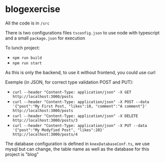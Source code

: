 # blogexercise

All the code is in `/src`

There is two configurations files `tsconfig.json` to use node with typescript and a small `package.json` for execution

To lunch project:
  * `npm run build`
  * `npm run start`
  
As this is only the backend, to use it without frontend, you could use curl

Exemple (in JSON, for correct type validation POST and PUT):
  * `curl --header "Content-Type: application/json" -X GET http://localhost:3000/posts`
  * `curl --header "Content-Type: application/json" -X POST --data '{"post":"My First Post, "likes":10, "comment":"A comment"}' http://localhost:3000/posts`
  * `curl --header "Content-Type: application/json" -X DELETE http://localhost:3000/posts/3`
  * `curl --header "Content-Type: application/json" -X PUT --data '{"post":"My Modyfied Post", "likes":20}' http://localhost:3000/posts/4`

The database configuration is defined in `knexDatabaseConf.ts`, we use mysql but can change, the table name as well as the database for this project is "blog" 
